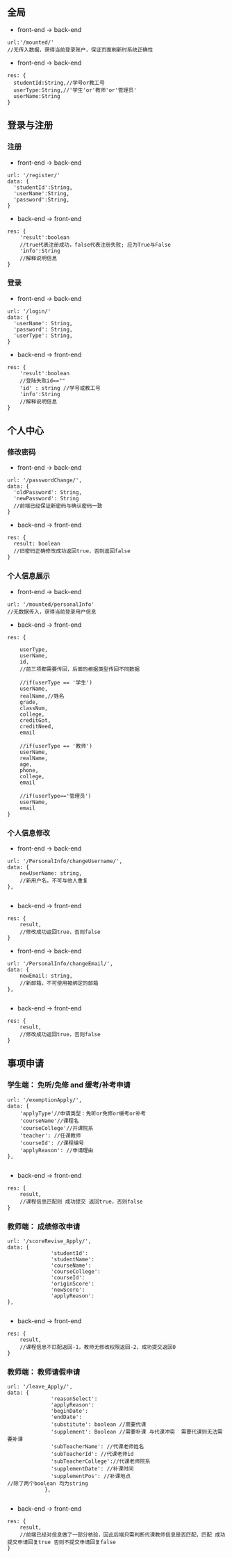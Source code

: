 ## 全局
* front-end -> back-end
```vue
url:'/mounted/'
//无传入数据，获得当前登录账户，保证页面刷新时系统正确性
```

* front-end -> back-end
```vue
res: {
  studentId:String,//学号or教工号
  userType:String,//'学生'or'教师'or'管理员'
  userName:String
}
```

## 登录与注册

### 注册

* front-end -> back-end

```vue
url: '/register/'
data: {
  'studentId':String,
  'userName':String,
  'password':String,
}
```

- back-end -> front-end

```vue
res: {
	'result':boolean
	//true代表注册成功，false代表注册失败; 应为True与False
	'info':String
	//解释说明信息
}
```

### 登录

* front-end -> back-end

```vue
url: '/login/'
data: {
  'userName': String,
  'password': String,
  'userType': String,
}
```

* back-end -> front-end

```vue
res: {
	'result':boolean
	//登陆失败id==""
	'id' : string //学号或教工号
	'info':String
	//解释说明信息
}
```

## 个人中心
### 修改密码

* front-end -> back-end

```vue
url: '/passwordChange/',
data: {
  'oldPassword': String,
  'newPassword': String
  //前端已经保证新密码与确认密码一致
}
```

* back-end -> front-end

```vue
res: {
  result: boolean
  //旧密码正确修改成功返回true，否则返回false
}
```

### 个人信息展示

* front-end -> back-end

```vue
url: '/mounted/personalInfo'
//无数据传入，获得当前登录用户信息
```





* back-end -> front-end

```vue
res: {

	userType,
	userName,
	id,
	//前三项都需要传回，后面的根据类型传回不同数据
	
	//if(userType == '学生')
	userName,
	realName,//姓名
	grade,
	classNum,
	college,
	creditGot,
	creditNeed,
	email

	//if(userType == '教师')
	userName,
	realName,
	age,
	phone,
	college,
	email

	//if(userType=='管理员')
	userName,
	email
}
```

### 个人信息修改

* front-end -> back-end

```vue
url: '/PersonalInfo/changeUsername/',
data: {
	newUserName: string,
	//新用户名，不可与他人重复
},
       
```

* back-end -> front-end

```vue
res: {
	result,
	//修改成功返回true，否则false
}
```

* front-end -> back-end

```vue
url: '/PersonalInfo/changeEmail/',
data: {
	newEmail: string,
	//新邮箱，不可使用被绑定的邮箱
},
       
```

* back-end -> front-end

```vue
res: {
	result,
	//修改成功返回true，否则false
}
```

## 事项申请

### 学生端： 免听/免修 and 缓考/补考申请

```vue
url: '/exemptionApply/',
data: {
	'applyType'//申请类型：免听or免修or缓考or补考
	'courseName'//课程名
	'courseCollege'//开课院系
	'teacher': //任课教师
	'courseId': //课程编号
	'applyReason': //申请理由
},
       
```

* back-end -> front-end

```vue
res: {
	result,
	//课程信息匹配则 成功提交 返回true，否则false
}
```

### 教师端： 成绩修改申请

```vue
url: '/scoreRevise_Apply/',
data: {
			  'studentId': 
              'studentName': 
              'courseName': 
              'courseCollege': 
              'courseId': 
              'originScore': 
              'newScore': 
              'applyReason': 
},
       
```

* back-end -> front-end

```vue
res: {
	result,
	//课程信息不匹配返回-1，教师无修改权限返回-2，成功提交返回0
}
```

### 教师端： 教师请假申请

```vue
url: '/leave_Apply/',
data: {
              'reasonSelect': 
              'applyReason': 
              'beginDate': 
              'endDate': 
			  'substitute': boolean //需要代课
              'supplement': Boolean //需要补课 与代课冲突  需要代课则无法需要补课
              'subTeacherName': //代课老师姓名
              'subTeacherId': //代课老师id
              'subTeacherCollege'://代课老师院系
              'supplementDate': //补课时间
              'supplementPos': //补课地点
//除了两个boolean 均为string
            },
       
```

* back-end -> front-end

```vue
res: {
	result,
	//前端已经对信息做了一部分核验，因此后端只需判断代课教师信息是否匹配，匹配 成功提交申请回复true 否则不提交申请回复false
}
```